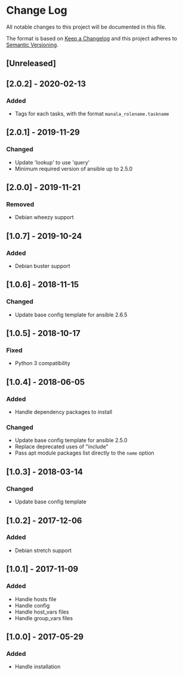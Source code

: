 # Change Log
All notable changes to this project will be documented in this file.

The format is based on [Keep a Changelog](http://keepachangelog.com/)
and this project adheres to [Semantic Versioning](http://semver.org/).

## [Unreleased]

## [2.0.2] - 2020-02-13
### Added
- Tags for each tasks, with the format `manala_rolename.taskname`

## [2.0.1] - 2019-11-29
### Changed
- Update 'lookup' to use 'query'
- Minimum required version of ansible up to 2.5.0

## [2.0.0] - 2019-11-21
### Removed
- Debian wheezy support

## [1.0.7] - 2019-10-24
### Added
- Debian buster support

## [1.0.6] - 2018-11-15
### Changed
- Update base config template for ansible 2.6.5

## [1.0.5] - 2018-10-17
### Fixed
- Python 3 compatibility

## [1.0.4] - 2018-06-05
### Added
- Handle dependency packages to install

### Changed
- Update base config template for ansible 2.5.0
- Replace deprecated uses of "include"
- Pass apt module packages list directly to the `name` option

## [1.0.3] - 2018-03-14
### Changed
- Update base config template

## [1.0.2] - 2017-12-06
### Added
- Debian stretch support

## [1.0.1] - 2017-11-09
### Added
- Handle hosts file
- Handle config
- Handle host_vars files
- Handle group_vars files

## [1.0.0] - 2017-05-29
### Added
- Handle installation
